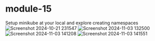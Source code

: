 # module-15
Setup minikube at your local and explore creating namespaces 
![Screenshot 2024-10-21 231547](https://github.com/user-attachments/assets/83e6517e-e31d-4183-8911-7156547ef3ab)
![Screenshot 2024-11-03 132500](https://github.com/user-attachments/assets/075462a1-8f64-42a9-bff3-4a609d5d0601)
![Screenshot 2024-11-03 141208](https://github.com/user-attachments/assets/9c30b885-e6eb-4adf-9b03-6945c1244e3f)
![Screenshot 2024-11-03 141551](https://github.com/user-attachments/assets/866874a0-5522-4aed-808a-baa09e6b225c)
